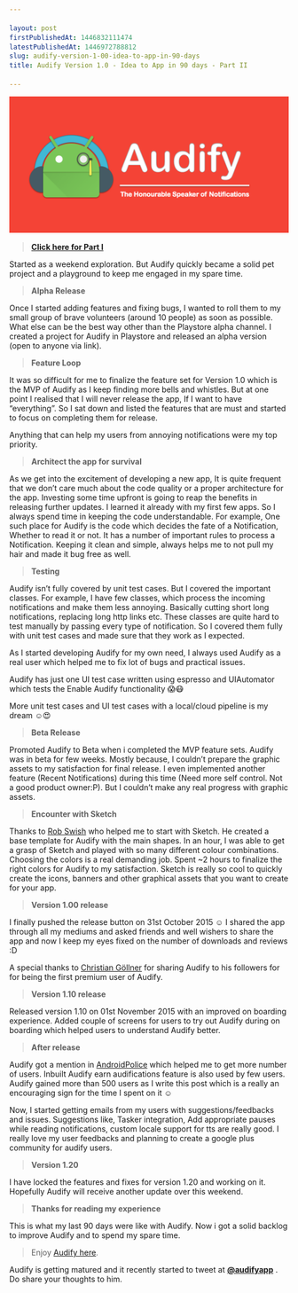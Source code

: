 ```yaml
---

layout: post
firstPublishedAt: 1446832111474
latestPublishedAt: 1446972788812
slug: audify-version-1-00-idea-to-app-in-90-days
title: Audify Version 1.0 - Idea to App in 90 days - Part II

---
```


![](../images/audify_blog_post_header.png)

> [**Click here for Part I**](https://balachandarlinks.github.io/audify-version-1-0-idea-to-app-in-90-days-part-i/)

Started as a weekend exploration. But Audify quickly became a solid pet project and a playground to keep me engaged in my spare time.

> **Alpha Release**

Once I started adding features and fixing bugs, I wanted to roll them to my small group of brave volunteers (around 10 people) as soon as possible. What else can be the best way other than the Playstore alpha channel. I created a project for Audify in Playstore and released an alpha version (open to anyone via link).

> **Feature Loop**

It was so difficult for me to finalize the feature set for Version 1.0 which is the MVP of Audify as I keep finding more bells and whistles. But at one point I realised that I will never release the app, If I want to have “everything”. So I sat down and listed the features that are must and started to focus on completing them for release.

Anything that can help my users from annoying notifications were my top priority.

> **Architect the app for survival**

As we get into the excitement of developing a new app, It is quite frequent that we don’t care much about the code quality or a proper architecture for the app. Investing some time upfront is going to reap the benefits in releasing further updates. I learned it already with my first few apps. So I always spend time in keeping the code understandable. For example, One such place for Audify is the code which decides the fate of a Notification, Whether to read it or not. It has a number of important rules to process a Notification. Keeping it clean and simple, always helps me to not pull my hair and made it bug free as well.

> **Testing**

Audify isn’t fully covered by unit test cases. But I covered the important classes. For example, I have few classes, which process the incoming notifications and make them less annoying. Basically cutting short long notifications, replacing long http links etc. These classes are quite hard to test manually by passing every type of notification. So I covered them fully with unit test cases and made sure that they work as I expected.

As I started developing Audify for my own need, I always used Audify as a real user which helped me to fix lot of bugs and practical issues.

Audify has just one UI test case written using espresso and UIAutomator which tests the Enable Audify functionality 😱😷

More unit test cases and UI test cases with a local/cloud pipeline is my dream ☺😍

> **Beta Release**

Promoted Audify to Beta when i completed the MVP feature sets. Audify was in beta for few weeks. Mostly because, I couldn’t prepare the graphic assets to my satisfaction for final release. I even implemented another feature (Recent Notifications) during this time (Need more self control. Not a good product owner:P). But I couldn’t make any real progress with graphic assets.

> **Encounter with Sketch**

Thanks to [Rob Swish](https://medium.com/u/600bced1df8b) who helped me to start with Sketch. He created a base template for Audify with the main shapes. In an hour, I was able to get a grasp of Sketch and played with so many different colour combinations. Choosing the colors is a real demanding job. Spent ~2 hours to finalize the right colors for Audify to my satisfaction. Sketch is really so cool to quickly create the icons, banners and other graphical assets that you want to create for your app.

> **Version 1.00 release**

I finally pushed the release button on 31st October 2015 ☺ I shared the app through all my mediums and asked friends and well wishers to share the app and now I keep my eyes fixed on the number of downloads and reviews :D

A special thanks to [Christian Göllner](https://medium.com/u/2a8afa9d8bed) for sharing Audify to his followers for for being the first premium user of Audify.

> **Version 1.10 release**

Released version 1.10 on 01st November 2015 with an improved on boarding experience. Added couple of screens for users to try out Audify during on boarding which helped users to understand Audify better.

> **After release**

Audify got a mention in [AndroidPolice](http://www.androidpolice.com/2015/11/02/26-new-and-notable-and-1-wtf-android-apps-and-live-wallpapers-from-the-last-2-weeks-102015-11215) which helped me to get more number of users. Inbuilt Audify earn audifications feature is also used by few users. Audify gained more than 500 users as I write this post which is a really an encouraging sign for the time I spent on it ☺

Now, I started getting emails from my users with suggestions/feedbacks and issues. Suggestions like, Tasker integration, Add appropriate pauses while reading notifications, custom locale support for tts are really good. I really love my user feedbacks and planning to create a google plus community for audify users.

> **Version 1.20**

I have locked the features and fixes for version 1.20 and working on it. Hopefully Audify will receive another update over this weekend.

> **Thanks for reading my experience**

This is what my last 90 days were like with Audify. Now i got a solid backlog to improve Audify and to spend my spare time.

> Enjoy [Audify here](https://goo.gl/lST1u8).

Audify is getting matured and it recently started to tweet at [**@audifyapp**](https://twitter.com/@audifyapp) . Do share your thoughts to him.
